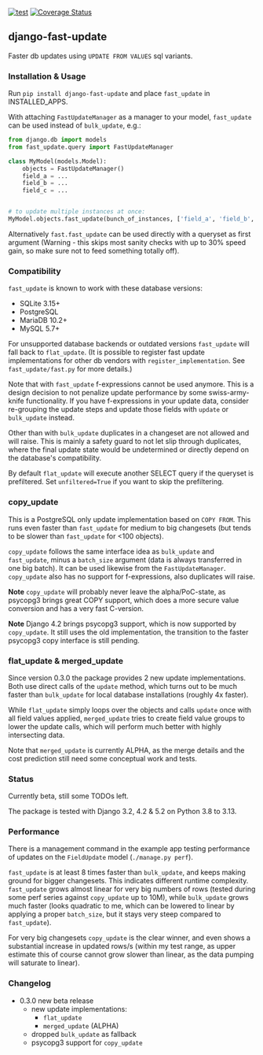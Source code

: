 [![test](https://github.com/netzkolchose/django-fast-update/actions/workflows/django.yml/badge.svg?branch=master)](https://github.com/netzkolchose/django-fast-update/actions/workflows/django.yml)
[![Coverage Status](https://coveralls.io/repos/github/netzkolchose/django-fast-update/badge.svg?branch=master)](https://coveralls.io/github/netzkolchose/django-fast-update?branch=master)


## django-fast-update ##

Faster db updates using `UPDATE FROM VALUES` sql variants.

### Installation & Usage ###

Run `pip install django-fast-update` and place `fast_update` in INSTALLED_APPS.

With attaching `FastUpdateManager` as a manager to your model, `fast_update`
can be used instead of `bulk_update`, e.g.:

```python
from django.db import models
from fast_update.query import FastUpdateManager

class MyModel(models.Model):
    objects = FastUpdateManager()
    field_a = ...
    field_b = ...
    field_c = ...


# to update multiple instances at once:
MyModel.objects.fast_update(bunch_of_instances, ['field_a', 'field_b', 'field_c'])
```

Alternatively `fast.fast_update` can be used directly with a queryset as first argument
(Warning - this skips most sanity checks with up to 30% speed gain,
so make sure not to feed something totally off).


### Compatibility ###

`fast_update` is known to work with these database versions:

- SQLite 3.15+
- PostgreSQL
- MariaDB 10.2+
- MySQL 5.7+

For unsupported database backends or outdated versions `fast_update` will fall back to `flat_update`.
(It is possible to register fast update implementations for other db vendors with `register_implementation`.
See `fast_update/fast.py` for more details.)

Note that with `fast_update` f-expressions cannot be used anymore.
This is a design decision to not penalize update performance by some swiss-army-knife functionality.
If you have f-expressions in your update data, consider re-grouping the update steps and update those
fields with `update` or `bulk_update` instead.

Other than with `bulk_update` duplicates in a changeset are not allowed and will raise.
This is mainly a safety guard to not let slip through duplicates, where the final update state
would be undetermined or directly depend on the database's compatibility.

By default `flat_update` will execute another SELECT query if the queryset is prefiltered.
Set `unfiltered=True` if you want to skip the prefiltering.


### copy_update ###

This is a PostgreSQL only update implementation based on `COPY FROM`. This runs even faster
than `fast_update` for medium to big changesets (but tends to be slower than `fast_update` for <100 objects).

`copy_update` follows the same interface idea as `bulk_update` and `fast_update`, minus a `batch_size`
argument (data is always transferred in one big batch). It can be used likewise from the `FastUpdateManager`.
`copy_update` also has no support for f-expressions, also duplicates will raise.

**Note** `copy_update` will probably never leave the alpha/PoC-state, as psycopg3 brings great COPY support,
which does a more secure value conversion and has a very fast C-version.

**Note** Django 4.2 brings psycopg3 support, which is now supported by `copy_update`.
It still uses the old implementation, the transition to the faster psycopg3 copy interface is still pending.


### flat_update & merged_update ###

Since version 0.3.0 the package provides 2 new update implementations. Both use direct calls of
the `update` method, which turns out to be much faster than `bulk_update` for local database installations
(roughly 4x faster).

While `flat_update` simply loops over the objects and calls `update` once with all field values applied,
`merged_update` tries to create field value groups to lower the update calls, which will perform much better
with highly intersecting data.

Note that `merged_update` is currently ALPHA, as the merge details and the cost prediction still need
some conceptual work and tests.


### Status ###

Currently beta, still some TODOs left.

The package is tested with Django 3.2, 4.2 & 5.2 on Python 3.8 to 3.13.


### Performance ###

There is a management command in the example app testing performance of updates on the `FieldUpdate`
model (`./manage.py perf`).

`fast_update` is at least 8 times faster than `bulk_update`, and keeps making ground for bigger changesets.
This indicates different runtime complexity. `fast_update` grows almost linear for very big numbers of rows
(tested during some perf series against `copy_update` up to 10M), while `bulk_update` grows much faster
(looks quadratic to me, which can be lowered to linear by applying a proper `batch_size`,
but it stays very steep compared to `fast_update`).

For very big changesets `copy_update` is the clear winner, and even shows a substantial increase in updated rows/s
(within my test range, as upper estimate this of course cannot grow slower than linear,
as the data pumping will saturate to linear).


### Changelog ###

- 0.3.0 new beta release
    - new update implementations:
        - `flat_update`
        - `merged_update` (ALPHA)
    - dropped `bulk_update` as fallback
    - psycopg3 support for `copy_update`
